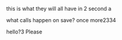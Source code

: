 this is what they will all have in 2 second a

what calls happen on save? once more2334

hello?3
Please